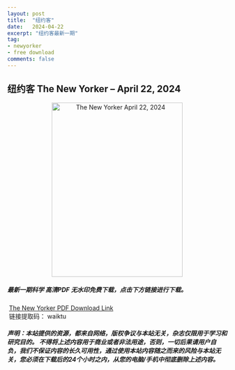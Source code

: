 ```yaml
---
layout: post
title:  "纽约客"
date:   2024-04-22
excerpt: "纽约客最新一期"
tag:
- newyorker 
- free download
comments: false
---
```


## 纽约客 The New Yorker – April 22, 2024


<div align="center">
<img src="https://i.postimg.cc/BZmgkYfw/The-New-Yorker-April-22-29-2024-00.png" alt="The New Yorker April 22, 2024" border="0" width = 300 height = 400 /> 
</div>


 <h5>最新一期科学 高清PDF 无水印免费下载，点击下方链接进行下载。 </h5>
 
  <a href="https://wwk.lanzout.com/isauN1vgqu0f">The New Yorker PDF Download Link</a>  
  <br/>
  链接提取码： waiktu
 
##### 声明：本站提供的资源，都来自网络，版权争议与本站无关，杂志仅限用于学习和研究目的。 不得将上述内容用于商业或者非法用途，否则，一切后果请用户自负，我们不保证内容的长久可用性，通过使用本站内容随之而来的风险与本站无关，您必须在下载后的24个小时之内，从您的电脑/手机中彻底删除上述内容。
